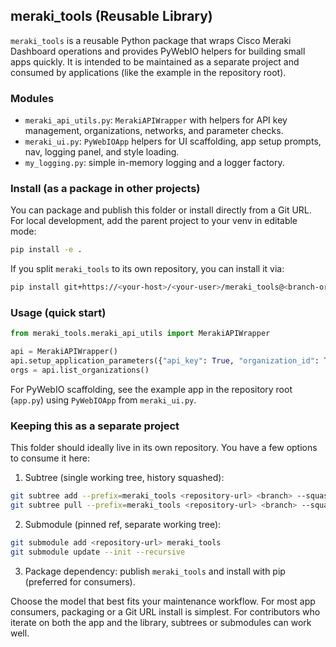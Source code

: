 ## meraki_tools (Reusable Library)

`meraki_tools` is a reusable Python package that wraps Cisco Meraki Dashboard operations and provides PyWebIO helpers for building small apps quickly. It is intended to be maintained as a separate project and consumed by applications (like the example in the repository root).

### Modules
- `meraki_api_utils.py`: `MerakiAPIWrapper` with helpers for API key management, organizations, networks, and parameter checks.
- `meraki_ui.py`: `PyWebIOApp` helpers for UI scaffolding, app setup prompts, nav, logging panel, and style loading.
- `my_logging.py`: simple in-memory logging and a logger factory.

### Install (as a package in other projects)
You can package and publish this folder or install directly from a Git URL. For local development, add the parent project to your venv in editable mode:

```bash
pip install -e .
```

If you split `meraki_tools` to its own repository, you can install it via:

```bash
pip install git+https://<your-host>/<your-user>/meraki_tools@<branch-or-tag>
```

### Usage (quick start)
```python
from meraki_tools.meraki_api_utils import MerakiAPIWrapper

api = MerakiAPIWrapper()
api.setup_application_parameters({"api_key": True, "organization_id": True}, {"organization_id": "<ORG_ID>"})
orgs = api.list_organizations()
```

For PyWebIO scaffolding, see the example app in the repository root (`app.py`) using `PyWebIOApp` from `meraki_ui.py`.

### Keeping this as a separate project
This folder should ideally live in its own repository. You have a few options to consume it here:

1) Subtree (single working tree, history squashed):
```bash
git subtree add --prefix=meraki_tools <repository-url> <branch> --squash
git subtree pull --prefix=meraki_tools <repository-url> <branch> --squash
```

2) Submodule (pinned ref, separate working tree):
```bash
git submodule add <repository-url> meraki_tools
git submodule update --init --recursive
```

3) Package dependency: publish `meraki_tools` and install with pip (preferred for consumers).

Choose the model that best fits your maintenance workflow. For most app consumers, packaging or a Git URL install is simplest. For contributors who iterate on both the app and the library, subtrees or submodules can work well.